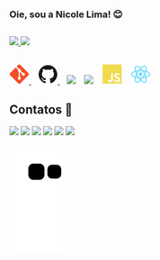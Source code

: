 ### Oie, sou a Nicole Lima! 😊
##

<div align="left">
  <a href="https://github.com/NicoleLima0">
  <img height="180em" src="https://github-readme-stats.vercel.app/api?username=NicoleLima0&show_icons=true&theme=dracula&include_all_commits=&count_private=true"/>
  <img height="180em" src="https://github-readme-stats.vercel.app/api/top-langs/?username=NicoleLima0&layout=compact&langs_count=7&theme=dracula"/>
</div>
  
 <br/>
 <p align="left">   
   <a href="https://git-scm.com/" target="_blank">
     <img height="35" src="https://raw.githubusercontent.com/devicons/devicon/master/icons/git/git-original.svg">
   </a> &nbsp;&nbsp;
   <a href="https://github.com/" target="_blank">
     <img height="35" src="https://raw.githubusercontent.com/devicons/devicon/master/icons/github/github-original.svg">
   </a> &nbsp;&nbsp;   
   <a>
     <img height="35" src="https://cdn.jsdelivr.net/gh/devicons/devicon/icons/html5/html5-original.svg" />
   </a > &nbsp;&nbsp; 
   <a>
     <img height="35" src="https://cdn.jsdelivr.net/gh/devicons/devicon/icons/css3/css3-original.svg" />
   </a> &nbsp;&nbsp; 
   <a>
     <img height="35" src="https://raw.githubusercontent.com/devicons/devicon/master/icons/javascript/javascript-plain.svg">
   </a> &nbsp;&nbsp;
   <a>
     <img height="35" src="https://raw.githubusercontent.com/devicons/devicon/master/icons/react/react-original.svg">
   </a> &nbsp;&nbsp;
</p>

 ## Contatos :iphone:
  
<div>
    <a href="https://github.com/NicoleLima0" target="_blank"><img src="https://img.shields.io/badge/github-%23100000.svg?&style=for-the-badge&logo=github&logoColor=white&link=https://github.com/NicoleLima0"></a>
    <a href="mailto:nick01tererj@gmail.com"><img src="https://img.shields.io/badge/gmail-D14836?&style=for-the-badge&logo=gmail&logoColor=white&link=mailto:nick01tererj@gmail.com"></a>
    <a href="https://www.linkedin.com/in/nicole-lima-0a89a8263"><img src="https://img.shields.io/badge/linkedin-%230077B5.svg?&style=for-the-badge&logo=linkedin&logoColor=white&link=https://www.linkedin.com/in/nicole-lima-0a89a8263"></a>
    <a href="https://www.facebook.com/nicole.carvalho.3591?mibextid=LQQJ4d"><img src="https://img.shields.io/badge/facebook-%231877F2.svg?&style=for-the-badge&logo=facebook&logoColor=white&link=https://www.facebook.com/nicole.carvalho.3591?mibextid=LQQJ4d"></a>
    <a href="https://contate.me/nicole_lima"><img src="https://img.shields.io/badge/WhatsApp-25D366?style=for-the-badge&logo=whatsapp&logoColor=white"></a>
    <a href="https://instagram.com/nicolelima0?igshid=YmMyMTA2M2Y="><img src="https://img.shields.io/badge/instagram-%23E4405F.svg?&style=for-the-badge&logo=instagram&logoColor=white&link=https://instagram.com/nicolelima0?igshid=YmMyMTA2M2Y="></a>
<div>
  
![Snake animation](https://github.com/WashinRibeiro/WashinRibeiro/blob/output/github-contribution-grid-snake.svg)
